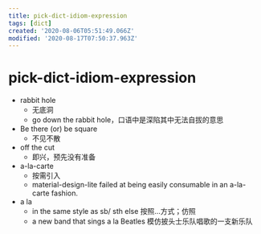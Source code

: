 ```yaml
---
title: pick-dict-idiom-expression
tags: [dict]
created: '2020-08-06T05:51:49.066Z'
modified: '2020-08-17T07:50:37.963Z'
---
```


# pick-dict-idiom-expression

- rabbit hole
  - 无底洞
  - go down the rabbit hole，口语中是深陷其中无法自拔的意思
- Be there (or) be square
  - 不见不散
- off the cut
  - 即兴，预先没有准备
- a-la-carte
  - 按需引入
  - material-design-lite failed at being easily consumable in an a-la-carte fashion.
- a la
  - in the same style as sb/ sth else 按照…方式；仿照
  - a new band that sings a la Beatles 模仿披头士乐队唱歌的一支新乐队
